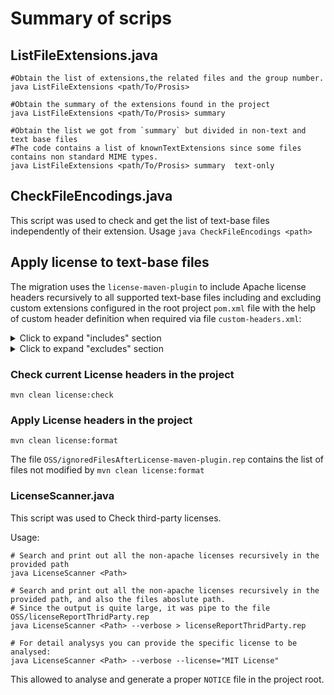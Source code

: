 # Summary of scrips

## ListFileExtensions.java

    #Obtain the list of extensions,the related files and the group number.
    java ListFileExtensions <path/To/Prosis>

    #Obtain the summary of the extensions found in the project
    java ListFileExtensions <path/To/Prosis> summary

    #Obtain the list we got from `summary` but divided in non-text and text base files
    #The code contains a list of knownTextExtensions since some files contains non standard MIME types.
    java ListFileExtensions <path/To/Prosis> summary  text-only

## CheckFileEncodings.java

This script was used to check and get the list of text-base files independently of their extension.
Usage `java CheckFileEncodings <path>`



## Apply license to text-base files

The migration uses the `license-maven-plugin` to include Apache license headers recursively to all supported text-base files including and 
excluding custom extensions configured in the root project `pom.xml` file with the help of custom header definition when required via file `custom-headers.xml`: 

<details>
  <summary>Click to expand "includes" section </summary>

```xml
<includes>
    <!-- Files without standard extensions -->
    <include>**/csslintrc</include>
    <include>**/jshintrc</include>

    <!-- CFM and special CFM files -->
    <include>**/*.cfm</include>
    <include>**/*.05152010cfm</include>
    <include>**/*.2010-03cfm</include>
    <include>**/*.backcfm</include>
    <include>**/*.cfm06162008</include>
    <include>**/*.cfm_01_27_2010</include>
    <include>**/*.cfmold</include>
    <include>**/*.copycfm</include>
    <include>**/*.newcfm</include>
    <include>**/*.cfc</include>

    <!-- Standard web files -->
    <include>**/*.css</include>
    <include>**/*.ejs</include>
    <include>**/*.htm</include>
    <include>**/*.html</include>
    <include>**/*.java</include>
    <include>**/*.jnlp</include>
    <include>**/*.js</include>
    <include>**/*.json</include>
    <include>**/*.less</include>
    <include>**/*.php</include>
    <include>**/*.scss</include>
    <include>**/*.svg</include>
    <include>**/*.ts</include>
    <include>**/*.xml</include>
    <include>**/*.yml</include>

    <!-- Documentation files -->
    <include>**/*.markdown</include>
    <include>**/*.md</include>
    <include>**/*.mdown</include>

    <!-- Text and config files -->
    <include>**/*.csv</include>
    <include>**/*.dcl</include>
    <include>**/*.lang</include>
    <include>**/*.lock</include>
    <include>**/*.log</include>
    <include>**/*.map</include>
    <include>**/*.nuspec</include>
    <include>**/*.old</include>
    <include>**/*.org</include>
    <include>**/*.rtf</include>
    <include>**/*.sample</include>
    <include>**/*.sh</include>
    <include>**/*.tab</include>
    <include>**/*.txt</include>
    <include>**/*.txt_</include>
</includes>
```

</details>

<details>
  <summary>Click to expand "excludes" section </summary>

```xml
<excludes>
    <exclude>**/ValidationScript.cfm</exclude>
    <exclude>**/RecordDialog.cfm</exclude>
    <exclude>**/*.zip</exclude>
    <exclude>**/*.bin</exclude>
    <exclude>**/*.cfr</exclude>
    <exclude>**/*.class</exclude>
    <exclude>**/*.eot</exclude>
    <exclude>**/*.fla</exclude>
    <exclude>**/*.gif</exclude>
    <exclude>**/*.ico</exclude>
    <exclude>**/*.idx</exclude>
    <exclude>**/*.jar</exclude>
    <exclude>**/*.jbf</exclude>
    <exclude>**/*.jpg</exclude>
    <exclude>**/*.GIF</exclude>
    <exclude>**/*.JPG</exclude>
    <exclude>**/*.otf</exclude>
    <exclude>**/*.pack</exclude>
    <exclude>**/*.pdf</exclude>
    <exclude>**/*.png</exclude>
    <exclude>**/*.psd</exclude>
    <exclude>**/*.rep</exclude>
    <exclude>**/*.scssc</exclude>
    <exclude>**/*.swf</exclude>
    <exclude>**/*.template</exclude>
    <exclude>**/*.ttf</exclude>
    <exclude>**/*.vsd</exclude>
    <exclude>**/*.woff</exclude>
    <exclude>**/*.woff2</exclude>
    <exclude>**/.gitattributes</exclude>
    <exclude>**/.gitignore</exclude>
  
</excludes>
```
</details>



### Check current License headers in the project
```shell
mvn clean license:check
```

### Apply License headers in the project
```shell
mvn clean license:format
```

The file `OSS/ignoredFilesAfterLicense-maven-plugin.rep` contains the list of files not
modified by `mvn clean license:format`

### LicenseScanner.java 
This script was used to Check third-party licenses.

Usage: 

```shell
# Search and print out all the non-apache licenses recursively in the provided path 
java LicenseScanner <Path>

# Search and print out all the non-apache licenses recursively in the provided path, and also the files aboslute path.
# Since the output is quite large, it was pipe to the file OSS/licenseReportThridParty.rep 
java LicenseScanner <Path> --verbose > licenseReportThridParty.rep

# For detail analysys you can provide the specific license to be analysed:
java LicenseScanner <Path> --verbose --license="MIT License"
```

This allowed to analyse and generate a proper `NOTICE` file in the project root. 

